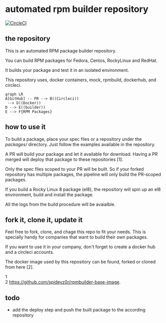 # automated rpm builder repository
[![CircleCI](https://circleci.com/gh/spideyz0r/rpmbuilder/tree/main.svg?style=shield)](https://circleci.com/gh/spideyz0r/rpmbuilder/?branch=main)

## the repository
This is an automated RPM package builder repository.

You can build RPM packages for Fedora, Centos, RockyLinux and RedHat.

It builds your package and test it in an isolated environment.

This repository uses, docker containers, mock, rpmbuild, dockerhub, and circleci.

```mermaid
graph LR
A[GitHub] -- PR --> B((Circleci))
 --> D((Docker))
D --> E((builder))
E --> F{RPM Packages}
```

## how to use it
To build a package, place your spec files or a repository under the *packages/* directory. Just follow the examples available in the repository.

A PR will build your package and let it available for download. Having a PR merged will deploy that package to these repositories [1].

Only the spec files scoped to your PR will be built. So if your forked repository has multiple packages, the pipeline will only build the PR-scoped packages.

If you build a Rocky Linux 8 package (el8), the repository will spin up an el8 environment, build and install the package. 

All the logs from the build procedure will be avaialble.

## fork it, clone it, update it
Feel free to fork, clone, and chage this repo to fit your needs. 
This is specially handy for companies that want to build their own packages.

If you want to use it in your company, don't forget to create a docker hub and a circleci accounts.

The docker image used by this repository can be found, forked or cloned from here [2].
  
1  
2 https://github.com/spideyz0r/rpmbuilder-base-image.

## todo 
- add the deploy step and push the built package to the according repository
